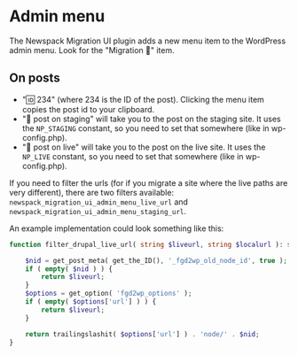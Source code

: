 # Admin menu

The Newspack Migration UI plugin adds a new menu item to the WordPress admin menu. Look for the "Migration 🦈" item.

## On posts
* "🆔 234" (where 234 is the ID of the post). Clicking the menu item copies the post id to your clipboard.
* "👀 post on staging" will take you to the post on the staging site. It uses the `NP_STAGING` constant, so you need to set that somewhere (like in wp-config.php).
* "👀 post on live" will take you to the post on the live site. It uses the `NP_LIVE` constant, so you need to set that somewhere (like in wp-config.php).

If you need to filter the urls (for if you migrate a site where the live paths are very different), there are two filters available:
`newspack_migration_ui_admin_menu_live_url` and `newspack_migration_ui_admin_menu_staging_url`.

An example implementation could look something like this:
```php
function filter_drupal_live_url( string $liveurl, string $localurl ): string {

	$nid = get_post_meta( get_the_ID(), '_fgd2wp_old_node_id', true );
	if ( empty( $nid ) ) {
		return $liveurl;
	}
	$options = get_option( 'fgd2wp_options' );
	if ( empty( $options['url'] ) ) {
		return $liveurl;
	}

	return trailingslashit( $options['url'] ) . 'node/' . $nid;
}
```

